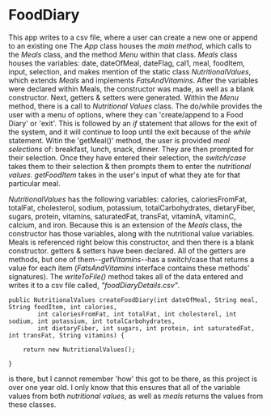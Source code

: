 # FoodDiary
This app writes to a csv file, where a user can create a new one or append to an existing one
The *App* class houses the *main method*, which calls to the *Meals* class, and the method *Menu* within that class.
*Meals* class houses the variables:  date, dateOfMeal, dateFlag, cal1, meal, foodItem, input, selection, and makes mention of the static class *NutritionalValues*, which extends *Meals* and implements *FatsAndVitamins*.
After the variables were declared within Meals, the constructor was made, as well as a blank constructor.
Next, getters & setters were generated.
Within the *Menu* method, there is a call to *Nutritional Values* class.
The do/while provides the user with a menu of options, where they can 'create/append to a Food Diary' or 'exit'.
This is followed by an *if* statement that allows for the exit of the system, and it will continue to loop until the exit because of the *while* statement.
Witin the 'getMeal()' method, the user is provided *meal selections* of: breakfast, lunch, snack, dinner.  They are then prompted for their selection.
Once they have entered their selection, the *switch/case* takes them to their selection & then prompts them to enter the *nutritional values*.
*getFoodItem* takes in the user's input of what they ate for that particular meal.

*NutritionalValues* has the following variables:  calories, caloriesFromFat, totalFat, cholesterol, sodium, potassium, totalCarbohydrates, dietaryFiber, sugars, protein, vitamins, saturatedFat, transFat, vitaminA, vitaminC, calcium, and iron.
Because this is an extension of the *Meals* class, the constructor has those variables, along with the nutritional value variables.
Meals is referenced right below this constructor, and then there is a blank constructor.
getters & setters have been declared.
All of the getters are methods, but one of them--*getVitamins*--has a switch/case that returns a value for each item (*FatsAndVitamins* interface contains these methods' signatures).
The *writeToFile()* method takes all of the data entered and writes it to a csv file called, *"foodDiaryDetails.csv"*.

	public NutritionalValues createFoodDiary(int dateOfMeal, String meal, String foodItem, int calories,
			int caloriesFromFat, int totalFat, int cholesterol, int sodium, int potassium, int totalCarbohydrates,
			int dietaryFiber, int sugars, int protein, int saturatedFat, int transFat, String vitamins) {

		return new NutritionalValues();
		
	}
is there, but I cannot remember 'how' this got to be there, as this project is over one year old.  I only know that this ensures that all of the variable values from both *nutritional values*, as well as *meals* returns the values from these classes.
